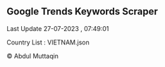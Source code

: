 

## Google Trends Keywords Scraper 
 
Last Update 27-07-2023 , 07:49:01

Country List :
VIETNAM.json



© Abdul Muttaqin 
